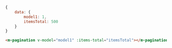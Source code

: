 <modul-preview>

```javascript
{
    data: {
        model1: 1,
        itemsTotal: 500
    }
}
```

```html
<m-pagination v-model="model1" :items-total="itemsTotal"></m-pagination>
```

</modul-preview>
